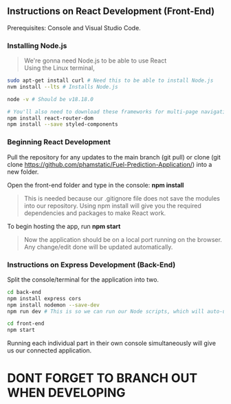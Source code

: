 ## Instructions on React Development (Front-End)
Prerequisites: Console and Visual Studio Code.

### Installing Node.js
> We're gonna need Node.js to be able to use React <br>
Using the Linux terminal, 
```bash
sudo apt-get install curl # Need this to be able to install Node.js
nvm install --lts # Installs Node.js

node -v # Should be v18.18.0

# You'll also need to download these frameworks for multi-page navigation.
npm install react-router-dom 
npm install --save styled-components
```
### Beginning React Development
Pull the repository for any updates to the main branch (git pull) or clone (git clone https://github.com/phamstatic/Fuel-Prediction-Application/) into a new folder.

Open the front-end folder and type in the console: **npm install** <br>
> This is needed because our .gitignore file does not save the modules into our repository. Using npm install will give you the required dependencies and packages to make React work.

To begin hosting the app, run **npm start**
> Now the application should be on a local port running on the browser. Any change/edit done will be updated automatically.

### Instructions on Express Development (Back-End)
Split the console/terminal for the application into two.
```bash
cd back-end
npm install express cors
npm install nodemon --save-dev
npm run dev # This is so we can run our Node scripts, which will auto-update the back-end whenever it is changed.
```
```bash
cd front-end
npm start
```
Running each individual part in their own console simultaneously will give us our connected application.

# DONT FORGET TO BRANCH OUT WHEN DEVELOPING

